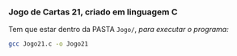 ### Jogo de Cartas 21, criado em linguagem C

Tem que estar dentro da PASTA `Jogo/`,
_para executar o programa:_
```bash
gcc Jogo21.c -o Jogo21
```

